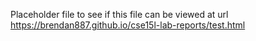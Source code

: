 Placeholder file to see if this file can be viewed at url https://brendan887.github.io/cse15l-lab-reports/test.html
